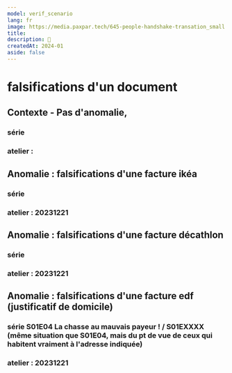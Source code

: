 ```yaml
---
model: verif_scenario
lang: fr
image: https://media.paxpar.tech/645-people-handshake-transation_small.svg
title: 
description: 📖 
createdAt: 2024-01
aside: false
---
```


# falsifications d'un document

## Contexte - Pas d'anomalie, 


### série
### atelier : 

## Anomalie : falsifications d'une facture ikéa


### série 
### atelier : 20231221

## Anomalie : falsifications d'une facture décathlon

### série
### atelier : 20231221

## Anomalie : falsifications d'une facture edf (justificatif de domicile)


### série S01E04 La chasse au mauvais payeur ! / S01EXXXX (même situation que S01E04, mais du pt de vue de ceux qui habitent vraiment à l'adresse indiquée)
### atelier : 20231221
